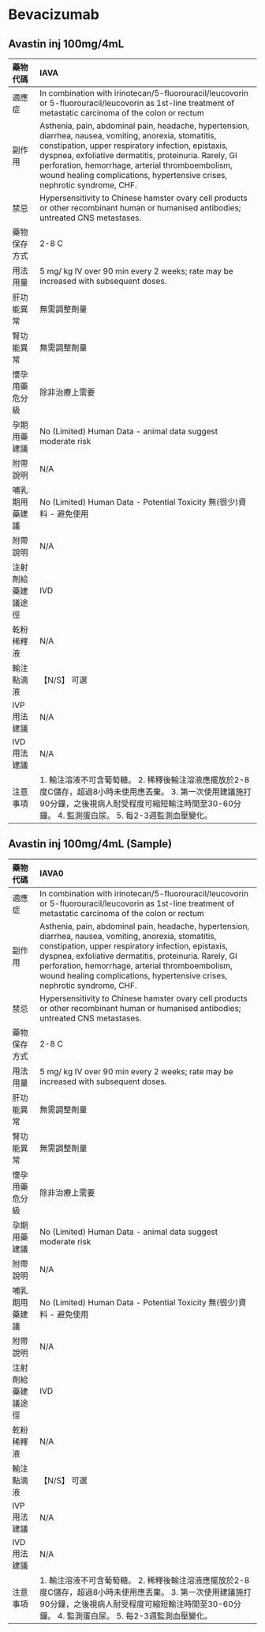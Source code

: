# Bevacizumab

## Avastin inj 100mg/4mL

| 藥物代碼 | IAVA |
| :--- | :--- |
| 適應症 | In combination with irinotecan/5-fluorouracil/leucovorin or 5-fluorouracil/leucovorin as 1st-line treatment of metastatic carcinoma of the colon or rectum |
| 副作用 | Asthenia, pain, abdominal pain, headache, hypertension, diarrhea, nausea, vomiting, anorexia, stomatitis, constipation, upper respiratory infection, epistaxis, dyspnea, exfoliative dermatitis, proteinuria. Rarely, GI perforation, hemorrhage, arterial thromboembolism, wound healing complications, hypertensive crises, nephrotic syndrome, CHF. |
| 禁忌 | Hypersensitivity to Chinese hamster ovary cell products or other recombinant human or humanised antibodies; untreated CNS metastases. |
| 藥物保存方式 | 2-8 C |
| 用法用量 | 5 mg/ kg IV over 90 min every 2 weeks; rate may be increased with subsequent doses. |
| 肝功能異常 | 無需調整劑量 |
| 腎功能異常 | 無需調整劑量 |
| 懷孕用藥危分級 | 除非治療上需要 |
| 孕期用藥建議 | No \(Limited\) Human Data - animal data suggest moderate risk |
| 附帶說明 | N/A |
| 哺乳期用藥建議 | No \(Limited\) Human Data - Potential Toxicity 無\(很少\)資料 - 避免使用 |
| 附帶說明 | N/A |
| 注射劑給藥建議途徑 | IVD |
| 乾粉稀釋液 | N/A |
| 輸注點滴液 | 【N/S】 可選 |
| IVP 用法建議 | N/A |
| IVD 用法建議 | N/A |
| 注意事項 | 1. 輸注溶液不可含葡萄糖。 2. 稀釋後輸注溶液應擺放於2-8度C儲存，超過8小時未使用應丟棄。 3. 第一次使用建議施打90分鐘，之後視病人耐受程度可縮短輸注時間至30-60分鐘。 4. 監測蛋白尿。 5. 每2-3週監測血壓變化。 |

## Avastin inj 100mg/4mL \(Sample\)

| 藥物代碼 | IAVA0 |
| :--- | :--- |
| 適應症 | In combination with irinotecan/5-fluorouracil/leucovorin or 5-fluorouracil/leucovorin as 1st-line treatment of metastatic carcinoma of the colon or rectum |
| 副作用 | Asthenia, pain, abdominal pain, headache, hypertension, diarrhea, nausea, vomiting, anorexia, stomatitis, constipation, upper respiratory infection, epistaxis, dyspnea, exfoliative dermatitis, proteinuria. Rarely, GI perforation, hemorrhage, arterial thromboembolism, wound healing complications, hypertensive crises, nephrotic syndrome, CHF. |
| 禁忌 | Hypersensitivity to Chinese hamster ovary cell products or other recombinant human or humanised antibodies; untreated CNS metastases. |
| 藥物保存方式 | 2-8 C |
| 用法用量 | 5 mg/ kg IV over 90 min every 2 weeks; rate may be increased with subsequent doses. |
| 肝功能異常 | 無需調整劑量 |
| 腎功能異常 | 無需調整劑量 |
| 懷孕用藥危分級 | 除非治療上需要 |
| 孕期用藥建議 | No \(Limited\) Human Data - animal data suggest moderate risk |
| 附帶說明 | N/A |
| 哺乳期用藥建議 | No \(Limited\) Human Data - Potential Toxicity 無\(很少\)資料 - 避免使用 |
| 附帶說明 | N/A |
| 注射劑給藥建議途徑 | IVD |
| 乾粉稀釋液 | N/A |
| 輸注點滴液 | 【N/S】 可選 |
| IVP 用法建議 | N/A |
| IVD 用法建議 | N/A |
| 注意事項 | 1. 輸注溶液不可含葡萄糖。 2. 稀釋後輸注溶液應擺放於2-8度C儲存，超過8小時未使用應丟棄。 3. 第一次使用建議施打90分鐘，之後視病人耐受程度可縮短輸注時間至30-60分鐘。 4. 監測蛋白尿。 5. 每2-3週監測血壓變化。 |

